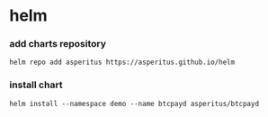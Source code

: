 # helm

### add charts repository

<!-- - helm repo add incubator http://storage.googleapis.com/kubernetes-charts-incubator -->

```helm repo add asperitus https://asperitus.github.io/helm```

<!--
--ca-file=/usr/local/etc/openssl/cert.pem
--ca-file=/etc/ssl/certs/ca-bundle.crt
-->

<!-- Create namespace:

kubectl create namespace demo -->


### install chart

<!-- helm install --namespace demo --name zookeeper incubator/zookeeper \
      --set replicaCount=1 \
      --set fullnameOverride=zookeeper -->

<!-- 
bash pkg.sh
git checkout gh-pages
helm repo index ./ --url https://asperitus.github.io/helm/
-->

```helm install --namespace demo --name btcpayd asperitus/btcpayd```



